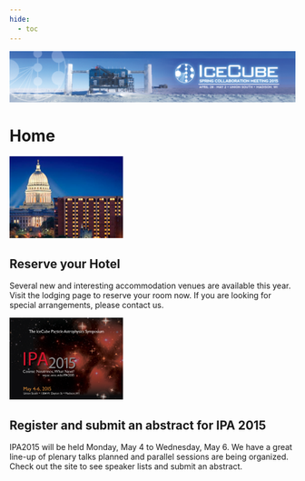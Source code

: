 ```yaml
---
hide:
  - toc
---
```


![2015 Spring Collaboration Meeting](IceCubeCollabMeeting15_web_banner_012915.png)

# Home


<img src="collab2013-concourse.png" width="200px">

## Reserve your Hotel 

Several new and interesting accommodation venues are available this year. Visit the lodging page to reserve your room now. If you are looking for special arrangements, please contact us.


<img src="IPA_news_image.png" width="200px">

## Register and submit an abstract for IPA 2015

IPA2015 will be held Monday, May 4 to Wednesday, May 6. We have a great line-up of plenary talks planned and parallel sessions are being organized. Check out the site to see speaker lists and submit an abstract.
